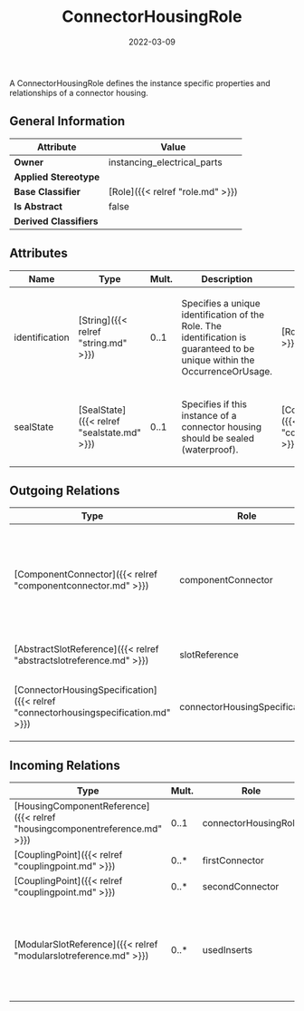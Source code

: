 ﻿---
title: ConnectorHousingRole
toc: false
type: specs
date: "2022-03-09"
draft: false
specification: VEC
version: 2.0.0
documentType: "Recommendation"
elementType: Class
classes:
  - ConnectorHousingRole
menu_name: vec-2.0.0
---
<p> A ConnectorHousingRole defines the instance specific properties and relationships of a connector housing.      </p>

## General Information

| Attribute               | Value |
|-------------------------|-------|
| **Owner**               | instancing_electrical_parts |
| **Applied Stereotype**  |   |
| **Base Classifier**     | [Role]({{< relref "role.md" >}})<br/>  |
| **Is Abstract**         | false |
| **Derived Classifiers** |   |

## Attributes
|  Name  |  Type  |  Mult.  |  Description  |  Owning Classifier  |
|--------|--------|---------|---------------|--------------|
|identification | [String]({{< relref "string.md" >}}) | 0..1 | <p> Specifies a unique identification of the Role. The identification is guaranteed to be unique within the OccurrenceOrUsage.      </p> | [Role]({{< relref "role.md" >}}) |
|sealState | [SealState]({{< relref "sealstate.md" >}}) | 0..1 | <p>Specifies if this instance of a connector housing should be sealed (waterproof).  </p> | [ConnectorHousingRole]({{< relref "connectorhousingrole.md" >}}) |

## Outgoing Relations
|    Type  |   Role   |   Mult.   |   Mult.   |   Description   |
|----------|----------|-----------|-----------|-----------------|
| [ComponentConnector]({{< relref "componentconnector.md" >}}) | componentConnector | 0..* | 0..* | <p> References the ComponentConnector that is realized by the referenced ConnectorHousing (OccurrenceOrUsage with ConnectorHousingRole). This can especially be relevant for inliners. KBLFRM-341.      </p> |
| [AbstractSlotReference]({{< relref "abstractslotreference.md" >}}) | slotReference | 0..* | 1 | Specifies the SlotReferences used in the ConnectorHousingRole. |
| [ConnectorHousingSpecification]({{< relref "connectorhousingspecification.md" >}}) | connectorHousingSpecification | 1 | 0..* | <p> References the <i>ConnectorHousingSpecification </i>that is instanced by this <i>ConnectorHousingRole.</i>      </p> |
##  Incoming Relations
|    Type  |   Mult.  |   Role    |   Mult.   |   Description  |
|----------|----------|-----------|-----------|----------------|
| [HousingComponentReference]({{< relref "housingcomponentreference.md" >}}) | 0..1 | connectorHousingRole | 0..1 |  |
| [CouplingPoint]({{< relref "couplingpoint.md" >}}) | 0..* | firstConnector | 0..1 |  |
| [CouplingPoint]({{< relref "couplingpoint.md" >}}) | 0..* | secondConnector | 0..1 |  |
| [ModularSlotReference]({{< relref "modularslotreference.md" >}}) | 0..* | usedInserts | 0..* | <p> References the inserts that are used in this <i>ModularSlotReference. </i>More than one insert is valid in the case variant dependent equipment of the slot.       </p> |
